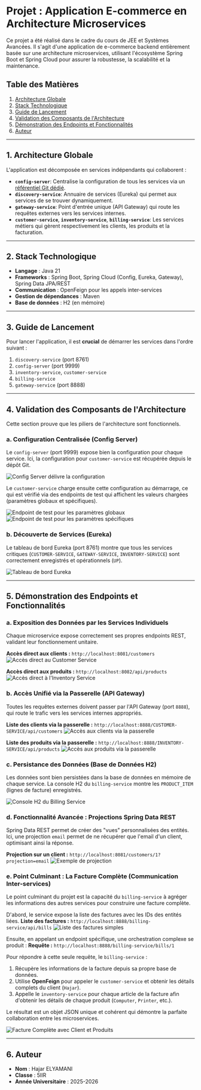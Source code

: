 # Projet : Application E-commerce en Architecture Microservices

Ce projet a été réalisé dans le cadre du cours de JEE et Systèmes Avancées. Il s'agit d'une application de e-commerce backend entièrement basée sur une architecture microservices, utilisant l'écosystème Spring Boot et Spring Cloud pour assurer la robustesse, la scalabilité et la maintenance.

## Table des Matières
1. [Architecture Globale](#architecture-globale)
2. [Stack Technologique](#stack-technologique)
3. [Guide de Lancement](#guide-de-lancement)
4. [Validation des Composants de l'Architecture](#validation-des-composants-de-larchitecture)
5. [Démonstration des Endpoints et Fonctionnalités](#démonstration-des-endpoints-et-fonctionnalités)
6. [Auteur](#auteur)

---

## 1. Architecture Globale

L'application est décomposée en services indépendants qui collaborent :
*   **`config-server`**: Centralise la configuration de tous les services via un [référentiel Git dédié](https://github.com/elyamanihajar/config-ecom-app).
*   **`discovery-service`**: Annuaire de services (Eureka) qui permet aux services de se trouver dynamiquement.
*   **`gateway-service`**: Point d'entrée unique (API Gateway) qui route les requêtes externes vers les services internes.
*   **`customer-service`**, **`inventory-service`**, **`billing-service`**: Les services métiers qui gèrent respectivement les clients, les produits et la facturation.

---

## 2. Stack Technologique

*   **Langage** : Java 21
*   **Frameworks** : Spring Boot, Spring Cloud (Config, Eureka, Gateway), Spring Data JPA/REST
*   **Communication** : OpenFeign pour les appels inter-services
*   **Gestion de dépendances** : Maven
*   **Base de données** : H2 (en mémoire)

---

## 3. Guide de Lancement

Pour lancer l'application, il est **crucial** de démarrer les services dans l'ordre suivant :
1.  `discovery-service` (port 8761)
2.  `config-server` (port 9999)
3.  `inventory-service`, `customer-service`
4.  `billing-service`
5.  `gateway-service` (port 8888)

---

## 4. Validation des Composants de l'Architecture

Cette section prouve que les piliers de l'architecture sont fonctionnels.

### a. Configuration Centralisée (Config Server)

Le `config-server` (port 9999) expose bien la configuration pour chaque service. Ici, la configuration pour `customer-service` est récupérée depuis le dépôt Git.

![Config Server délivre la configuration](screenshots/09-config-server-customer-service-default.png)

Le `customer-service` charge ensuite cette configuration au démarrage, ce qui est vérifié via des endpoints de test qui affichent les valeurs chargées (paramètres globaux et spécifiques).

![Endpoint de test pour les paramètres globaux](screenshots/10-config-client-test-endpoint-param-globaux.PNG)
![Endpoint de test pour les paramètres spécifiques](screenshots/11-config-client-test-endpoint-param-specifiques.png)

### b. Découverte de Services (Eureka)

Le tableau de bord Eureka (port 8761) montre que tous les services critiques (`CUSTOMER-SERVICE`, `GATEWAY-SERVICE`, `INVENTORY-SERVICE`) sont correctement enregistrés et opérationnels (`UP`).

![Tableau de bord Eureka](screenshots/04-discovery-service-eureka.PNG)

---

## 5. Démonstration des Endpoints et Fonctionnalités

### a. Exposition des Données par les Services Individuels

Chaque microservice expose correctement ses propres endpoints REST, validant leur fonctionnement unitaire.

**Accès direct aux clients :** `http://localhost:8081/customers`
![Accès direct au Customer Service](screenshots/01-customer-service-customers.PNG)

**Accès direct aux produits :** `http://localhost:8082/api/products`
![Accès direct à l'Inventory Service](screenshots/03-inventory-service-products.PNG)

### b. Accès Unifié via la Passerelle (API Gateway)

Toutes les requêtes externes doivent passer par l'API Gateway (port `8888`), qui route le trafic vers les services internes appropriés.

**Liste des clients via la passerelle :** `http://localhost:8888/CUSTOMER-SERVICE/api/customers`
![Accès aux clients via la passerelle](screenshots/06-gateway-accessing-customers.png)

**Liste des produits via la passerelle :** `http://localhost:8888/INVENTORY-SERVICE/api/products`
![Accès aux produits via la passerelle](screenshots/05-gateway-accessing-products.png)

### c. Persistance des Données (Base de Données H2)

Les données sont bien persistées dans la base de données en mémoire de chaque service. La console H2 du `billing-service` montre les `PRODUCT_ITEM` (lignes de facture) enregistrés.

![Console H2 du Billing Service](screenshots/07-h2-database-console-product-item.PNG)

### d. Fonctionnalité Avancée : Projections Spring Data REST

Spring Data REST permet de créer des "vues" personnalisées des entités. Ici, une projection `email` permet de ne récupérer que l'email d'un client, optimisant ainsi la réponse.

**Projection sur un client :** `http://localhost:8081/customers/1?projection=email`
![Exemple de projection](screenshots/02-customer-service-projection-email.PNG)

### e. Point Culminant : La Facture Complète (Communication Inter-services)

Le point culminant du projet est la capacité du `billing-service` à agréger les informations des autres services pour construire une facture complète.

D'abord, le service expose la liste des factures avec les IDs des entités liées.
**Liste des factures :** `http://localhost:8888/billing-service/api/bills`
![Liste des factures simples](screenshots/08-gateway-accessing-bills.PNG)

Ensuite, en appelant un endpoint spécifique, une orchestration complexe se produit :
**Requête :** `http://localhost:8888/billing-service/bills/1`

Pour répondre à cette seule requête, le `billing-service` :
1.  Récupère les informations de la facture depuis sa propre base de données.
2.  Utilise **OpenFeign** pour appeler le `customer-service` et obtenir les détails complets du client (`Hajar`).
3.  Appelle le `inventory-service` pour chaque article de la facture afin d'obtenir les détails de chaque produit (`Computer`, `Printer`, etc.).

Le résultat est un objet JSON unique et cohérent qui démontre la parfaite collaboration entre les microservices.

![Facture Complète avec Client et Produits](screenshots/12-final-result-full-bill.png)

---

## 6. Auteur

*   **Nom** : Hajar ELYAMANI
*   **Classe** : 5IIR
*   **Année Universitaire** : 2025-2026